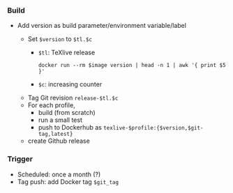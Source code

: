 ### Build
 - Add version as build parameter/environment variable/label

    - Set `$version` to `$tl.$c`
        - `$tl`: TeXlive release
         
              docker run --rm $image version | head -n 1 | awk '{ print $5 }'
        - `$c`: increasing counter
    - Tag Git revision `release-$tl.$c`
    - For each profile,
        - build (from scratch)
        - run a small test
        - push to Dockerhub as `texlive-$profile:{$version,$git-tag,latest}`
    - create Github release

### Trigger 
 - Scheduled: once a month (?)
 - Tag push: add Docker tag `$git_tag`
